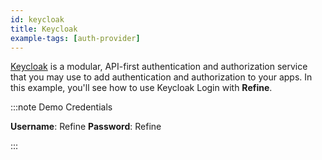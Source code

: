 ```yaml
---
id: keycloak
title: Keycloak
example-tags: [auth-provider]
---
```


[Keycloak](https://www.keycloak.org) is a modular, API-first authentication and authorization service that you may use to add authentication and authorization to your apps. In this example, you'll see how to use Keycloak Login with **Refine**.

:::note Demo Credentials

**Username**: Refine
**Password**: Refine

:::

<CodeSandboxExample path="auth-keycloak" />
